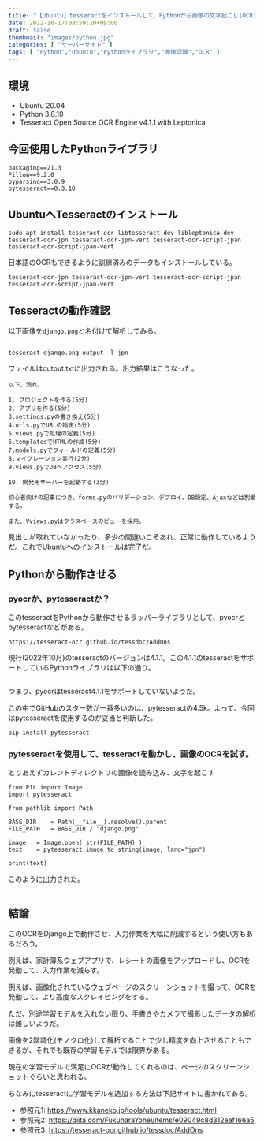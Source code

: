 ```yaml
---
title: "【Ubuntu】tesseractをインストールして、Pythonから画像の文字起こし(OCR)を試す【pytesseract】"
date: 2022-10-17T08:59:10+09:00
draft: false
thumbnail: "images/python.jpg"
categories: [ "サーバーサイド" ]
tags: [ "Python","Ubuntu","Pythonライブラリ","画像認識","OCR" ]
---
```


## 環境

- Ubuntu 20.04
- Python 3.8.10
- Tesseract Open Source OCR Engine v4.1.1 with Leptonica

## 今回使用したPythonライブラリ

    packaging==21.3
    Pillow==9.2.0
    pyparsing==3.0.9
    pytesseract==0.3.10


## UbuntuへTesseractのインストール

    sudo apt install tesseract-ocr libtesseract-dev libleptonica-dev tesseract-ocr-jpn tesseract-ocr-jpn-vert tesseract-ocr-script-jpan tesseract-ocr-script-jpan-vert

日本語のOCRもできるように訓練済みのデータもインストールしている。

    tesseract-ocr-jpn tesseract-ocr-jpn-vert tesseract-ocr-script-jpan tesseract-ocr-script-jpan-vert


## Tesseractの動作確認

以下画像を`django.png`と名付けて解析してみる。

<div class="img-center"><img src="/images/Screenshot from 2022-10-17 09-15-43.png" alt=""></div>

    tesseract django.png output -l jpn

ファイルはoutput.txtに出力される。出力結果はこうなった。

```
以下、流れ。

1. プロジェクトを作る(5分)
2. アプリを作る(5分)
3.settings.pyの書き換え(5分)
4.urls.pyでURLの指定(5分)
5.views.pyで処理の定義(5分)
6.templatesでHTMLの作成(5分)
7.models.pyでフィールドの定義(5分)
8.マイグレーション実行(2分)
9.views.pyでDBヘアクセス(5分)

10. 開発用サーバーを起動する(3分)

初心者向けの記事につき、forms.pyのバリデーション、デプロイ、DB設定、Ajaxなどは割愛する。

また、Vviews.pyはクラスベースのビューを採用。
```

見出しが取れていなかったり、多少の間違いこそあれ、正常に動作しているようだ。これでUbuntuへのインストールは完了だ。


## Pythonから動作させる

### pyocrか、pytesseractか？

このtesseractをPythonから動作させるラッパーライブラリとして、pyocrとpytesseractなどがある。

    https://tesseract-ocr.github.io/tessdoc/AddOns

現行(2022年10月)のtesseractのバージョンは4.1.1。この4.1.1のtesseractをサポートしているPythonライブラリは以下の通り。

<div class="img-center"><img src="/images/Screenshot from 2022-10-17 10-38-59.png" alt=""></div>

つまり、pyocrはtesseract4.1.1をサポートしていないようだ。

この中でGitHubのスター数が一番多いのは、pytesseractの4.5k。よって、今回はpytesseractを使用するのが妥当と判断した。
    
    pip install pytesseract

### pytesseractを使用して、tesseractを動かし、画像のOCRを試す。

とりあえずカレントディレクトリの画像を読み込み、文字を起こす

```
from PIL import Image
import pytesseract

from pathlib import Path

BASE_DIR    = Path(__file__).resolve().parent
FILE_PATH   = BASE_DIR / "django.png"

image   = Image.open( str(FILE_PATH) )
text    = pytesseract.image_to_string(image, lang="jpn")

print(text)
```

このように出力された。

<div class="img-center"><img src="/images/Screenshot from 2022-10-17 10-58-28.png" alt=""></div>


## 結論

このOCRをDjango上で動作させ、入力作業を大幅に削減するという使い方もあるだろう。

例えば、家計簿系ウェブアプリで、レシートの画像をアップロードし、OCRを発動して、入力作業を減らす。

例えば、画像化されているウェブページのスクリーンショットを撮って、OCRを発動して、より高度なスクレイピングをする。


ただ、別途学習モデルを入れない限り、手書きやカメラで撮影したデータの解析は難しいようだ。

画像を2階調化(モノクロ化)して解析することで少し精度を向上させることもできるが、それでも既存の学習モデルでは限界がある。

現在の学習モデルで満足にOCRが動作してくれるのは、ページのスクリーンショットぐらいと思われる。

ちなみにtesseractに学習モデルを追加する方法は下記サイトに書かれてある。



- 参照元1: https://www.kkaneko.jp/tools/ubuntu/tesseract.html
- 参照元2: https://qiita.com/FukuharaYohei/items/e09049c8d312eaf166a5
- 参照元3: https://tesseract-ocr.github.io/tessdoc/AddOns
